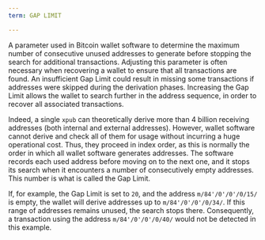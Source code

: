 ```yaml
---
term: GAP LIMIT

---
```

A parameter used in Bitcoin wallet software to determine the maximum number of consecutive unused addresses to generate before stopping the search for additional transactions. Adjusting this parameter is often necessary when recovering a wallet to ensure that all transactions are found. An insufficient Gap Limit could result in missing some transactions if addresses were skipped during the derivation phases. Increasing the Gap Limit allows the wallet to search further in the address sequence, in order to recover all associated transactions.

Indeed, a single `xpub` can theoretically derive more than 4 billion receiving addresses (both internal and external addresses). However, wallet software cannot derive and check all of them for usage without incurring a huge operational cost. Thus, they proceed in index order, as this is normally the order in which all wallet software generates addresses. The software records each used address before moving on to the next one, and it stops its search when it encounters a number of consecutively empty addresses. This number is what is called the Gap Limit.

If, for example, the Gap Limit is set to `20`, and the address `m/84'/0'/0'/0/15/` is empty, the wallet will derive addresses up to `m/84'/0'/0'/0/34/`. If this range of addresses remains unused, the search stops there. Consequently, a transaction using the address `m/84'/0'/0'/0/40/` would not be detected in this example.